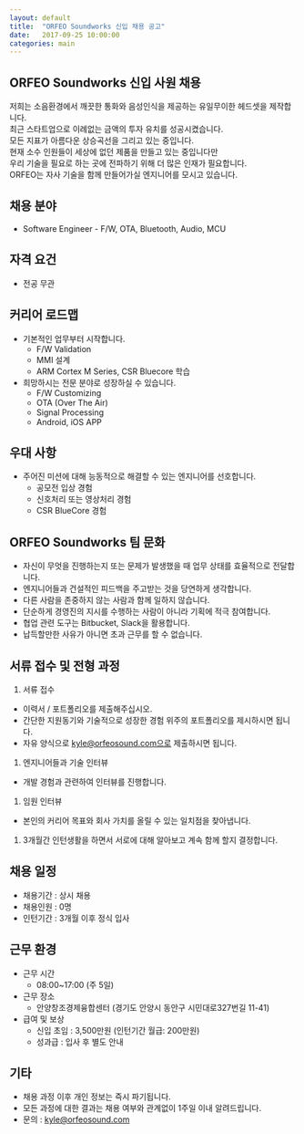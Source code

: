 ```yaml
---
layout: default
title:  "ORFEO Soundworks 신입 채용 공고"
date:   2017-09-25 10:00:00
categories: main
---
```


## ORFEO Soundworks 신입 사원 채용
저희는 소음환경에서 깨끗한 통화와 음성인식을 제공하는 유일무이한 헤드셋을 제작합니다.  
최근 스타트업으로 이례없는 금액의 투자 유치를 성공시켰습니다.  
모든 지표가 아름다운 상승곡선을 그리고 있는 중입니다.  
현재 소수 인원들이 세상에 없던 제품을 만들고 있는 중입니다만  
우리 기술을 필요로 하는 곳에 전파하기 위해 더 많은 인재가 필요합니다.  
ORFEO는 자사 기술을 함께 만들어가실 엔지니어를 모시고 있습니다.  

## 채용 분야
* Software Engineer - F/W, OTA, Bluetooth, Audio, MCU  

## 자격 요건
* 전공 무관  
  		
## 커리어 로드맵
* 기본적인 업무부터 시작합니다.
  * F/W Validation
  * MMI 설계
  * ARM Cortex M Series, CSR Bluecore 학습
* 희망하시는 전문 분야로 성장하실 수 있습니다.
  * F/W Customizing
  * OTA (Over The Air)
  * Signal Processing
  * Android, iOS APP
  
## 우대 사항
* 주어진 미션에 대해 능동적으로 해결할 수 있는 엔지니어를 선호합니다.
  * 공모전 입상 경험
  * 신호처리 또는 영상처리 경험
  * CSR BlueCore 경험  
  
## ORFEO Soundworks 팀 문화
* 자신이 무엇을 진행하는지 또는 문제가 발생했을 때 업무 상태를 효율적으로 전달합니다.
* 엔지니어들과 건설적인 피드백을 주고받는 것을 당연하게 생각합니다.
* 다른 사람을 존중하지 않는 사람과 함께 일하지 않습니다.
* 단순하게 경영진의 지시를 수행하는 사람이 아니라 기획에 적극 참여합니다.
* 협업 관련 도구는 Bitbucket, Slack을 활용합니다.
* 납득할만한 사유가 아니면 초과 근무를 할 수 없습니다.  
  
## 서류 접수 및 전형 과정
1. 서류 접수
  * 이력서 / 포트폴리오를 제출해주십시오.
  * 간단한 지원동기와 기술적으로 성장한 경험 위주의 포트폴리오를 제시하시면 됩니다.
  * 자유 양식으로 kyle@orfeosound.com으로 제출하시면 됩니다.
1. 엔지니어들과 기술 인터뷰
  * 개발 경험과 관련하여 인터뷰를 진행합니다.
1. 임원 인터뷰
  * 본인의 커리어 목표와 회사 가치를 올릴 수 있는 일치점을 찾아냅니다.
1. 3개월간 인턴생활을 하면서 서로에 대해 알아보고 계속 함께 할지 결정합니다.  
  
## 채용 일정
* 채용기간 : 상시 채용
* 채용인원 : 0명
* 인턴기간 : 3개월 이후 정식 입사
  
## 근무 환경
* 근무 시간
  * 08:00~17:00 (주 5일)
* 근무 장소
  * 안양창조경제융합센터 (경기도 안양시 동안구 시민대로327번길 11-41)
* 급여 및 보상
  * 신입 초임 : 3,500만원 (인턴기간 월급: 200만원)
  * 성과급 : 입사 후 별도 안내  
  
## 기타
* 채용 과정 이후 개인 정보는 즉시 파기됩니다.
* 모든 과정에 대한 결과는 채용 여부와 관계없이 1주일 이내 알려드립니다.  
* 문의 : kyle@orfeosound.com   
  
  
  
[jekyll-gh]: https://github.com/mojombo/jekyll
[jekyll]:    http://jekyllrb.com
